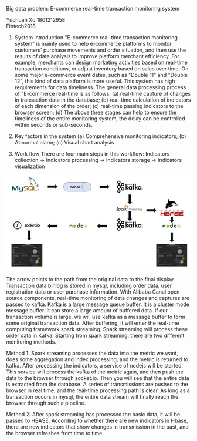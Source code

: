 Big data problem:
E-commerce real-time transaction monitoring system


Yuchuan Xu   1801212958  
Fintech2018


1.	System introduction
"E-commerce real-time transaction monitoring system" is mainly used to help e-commerce platforms to monitor customers' purchase movements and order situation, and then use the results of data analysis to improve platform merchant efficiency. For example, merchants can design marketing activities based on real-time transaction conditions, or adjust inventory based on sales over time. On some major e-commerce event dates, such as "Double 11" and "Double 12", this kind of data platform is more useful. This system has high requirements for data timeliness.
The general data processing process of "E-commerce real-time is as follows: 
(a)	real-time capture of changes in transaction data in the database;
(b)	real-time calculation of indicators of each dimension of the order;
(c)	real-time passing indicators to the browser screen;
(d)	The above three stages can help to ensure the timeliness of the entire monitoring system, the delay can be controlled within seconds or sub-seconds.


2.	Key factors in the system
(a)	Comprehensive monitoring indicators;
(b)	Abnormal alarm;
(c)	Visual chart analysis


3.	Work flow
There are four main steps in this workflow:
Indicators collection -> Indicators processing -> Indicators storage -> Indicators visualization

![workfolw](https://raw.githubusercontent.com/YuchuanXu-1801212958/Homework_1/master/wf.jpg)


The arrow points to the path from the original data to the final display.
Transaction data binlog is stored in mysql, including order data, user registration data or user purchase information. With Alibaba Canal open source components, real-time monitoring of data changes and captures are passed to kafka.
Kafka is a large message queue buffer. It is a cluster mode message buffer. It can store a large amount of buffered data. If our transaction volume is large, we will use kafka as a message buffer to form some original transaction data.
After buffering, it will enter the real-time computing framework spark streaming. Spark streaming will process these order data in Kafka. Starting from spark streaming, there are two different monitoring methods.


Method 1:
Spark streaming processes the data into the metric we want, does some aggregation and index processing, and the metric is returned to kafka.
After processing the indicators, a service of nodejs will be started. This service will process the kafka of the metric again, and then push the data to the browser through socket.io. Then you will see that the entire data is extracted from the database. A series of transmissions are pushed to the browser in real time, and the real-time processing path is clear. As long as a transaction occurs in mysql, the entire data stream will finally reach the browser through such a pipeline.


Method 2:
After spark streaming has processed the basic data, it will be passed to HBASE. According to whether there are new indicators in Hbase, there are new indicators that show changes in transmission in the past, and the browser refreshes from time to time.
